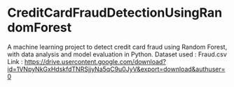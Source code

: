 # CreditCardFraudDetectionUsingRandomForest
A machine learning project to detect credit card fraud using Random Forest, with data analysis and model evaluation in Python.
Dataset used : Fraud.csv
Link : https://drive.usercontent.google.com/download?id=1VNpyNkGxHdskfdTNRSjjyNa5qC9u0JyV&export=download&authuser=0
